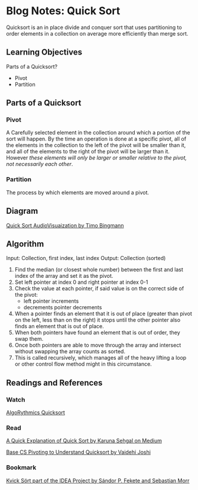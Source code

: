 # Blog Notes: Quick Sort

Quicksort is an in place divide and conquer sort that uses partitioning to order elements in a collection on average more efficiently than merge sort.

## Learning Objectives

Parts of a Quicksort? 
  * Pivot
  * Partition 

## Parts of a Quicksort

### Pivot 

A Carefully selected element in the collection around which a portion of the sort will happen. By the time an operation is done at a specific pivot, all of the elements in the collection to the left of the pivot will be smaller than it, and all of the elements to the right of the pivot will be larger than it. However _these elements will only be larger or smaller relative to the pivot, not necessarily each other_.

### Partition 

The process by which elements are moved around a pivot. 

## Diagram

[Quick Sort AudioVisuaization by Timo Bingmann](https://www.youtube.com/watch?v=8hEyhs3OV1w)

## Algorithm

Input: Collection, first index, last index 
Output: Collection (sorted)

1. Find the median (or closest whole number) between the first and last index of the array and set it as the pivot. 
2. Set left pointer at index 0 and right pointer at index 0-1 
3. Check the value at each pointer, if said value is on the correct side of the pivot:
    - left pointer increments 
    - decrements pointer decrements 
4. When a pointer finds an element that it is out of place (greater than pivot on the left, less than on the right) it stops 
until the other pointer also finds an element that is out of place. 
5. When both pointers have found an element that is out of order, they swap them. 
6. Once both pointers are able to move through the array and intersect without swapping the array counts as sorted. 
7. This is called recursively, which manages all of the heavy lifting a loop or other control flow method might in this 
circumstance.

## Readings and References

### Watch

[AlgoRythmics Quicksort](https://www.youtube.com/watch?v=ywWBy6J5gz8)

### Read

[A Quick Explanation of Quick Sort by Karuna Sehgal on Medium](https://medium.com/karuna-sehgal/a-quick-explanation-of-quick-sort-7d8e2563629b)

[Base CS Pivoting to Understand Quicksort by Vaidehi Joshi](https://medium.com/basecs/pivoting-to-understand-quicksort-part-1-75178dfb9313)
### Bookmark

[Kvick Sört part of the IDEA Project by Sándor P. Fekete and Sebastian Morr](https://idea-instructions.com/quick-sort/)
